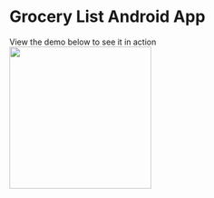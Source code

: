 # Grocery List Android App
View the demo below to see it in action
<br>
<img src="https://github.com/maxperryg/Grocery_List_Android_App/blob/master/AppDemo.gif?raw=true" width="250px">
